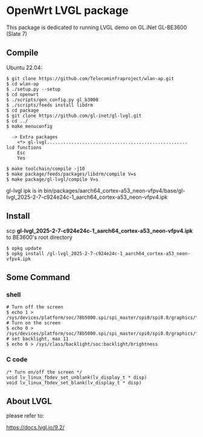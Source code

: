 # OpenWrt LVGL package

This package is dedicated to running LVGL demo on GL.iNet GL-BE3600 (Slate 7)

## Compile

Ubuntu 22.04:

```
$ git clone https://github.com/Telecominfraproject/wlan-ap.git
$ cd wlan-ap
$ ./setup.py --setup
$ cd openwrt
$ ./scripts/gen_config.py gl_b3000
$ ./scripts/feeds install libdrm
$ cd package
$ git clone https://github.com/gl-inet/gl-lvgl.git
$ cd ../
$ make menuconfig

  -> Extra packages
    <*> gl-lvgl.................................................... lcd functions
    Esc
    Yes

$ make toolchain/compile -j10
$ make package/feeds/packages/libdrm/compile V=s
$ make package/gl-lvgl/compile V=s
```
gl-lvgl ipk is in bin/packages/aarch64_cortex-a53_neon-vfpv4/base/gl-lvgl_2025-2-7-c924e24c-1_aarch64_cortex-a53_neon-vfpv4.ipk

## Install

scp **gl-lvgl_2025-2-7-c924e24c-1_aarch64_cortex-a53_neon-vfpv4.ipk** to BE3600's root directory

```
$ opkg update
$ opkg install /gl-lvgl_2025-2-7-c924e24c-1_aarch64_cortex-a53_neon-vfpv4.ipk
```
## Some Command
### shell
```
# Turn off the screen
$ echo 1 > /sys/devices/platform/soc/78b5000.spi/spi_master/spi0/spi0.0/graphics/fb0/blank
# Turn on the screen
$ echo 0 > /sys/devices/platform/soc/78b5000.spi/spi_master/spi0/spi0.0/graphics/fb0/blank
# set backlight, max 11
$ echo 6 > /sys/class/backlight/soc:backlight/brightness
```
### C code
```
/* Turn on/off the screen */
void lv_linux_fbdev_set_unblank(lv_display_t * disp)
void lv_linux_fbdev_set_blank(lv_display_t * disp)
```

## About LVGL

please refer to:

https://docs.lvgl.io/9.2/
